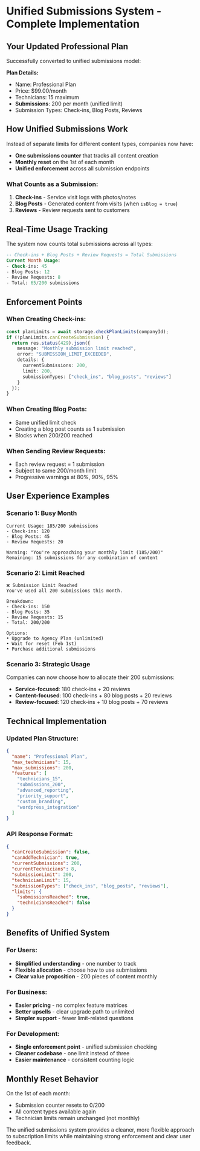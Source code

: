 # Unified Submissions System - Complete Implementation

## Your Updated Professional Plan

Successfully converted to unified submissions model:

**Plan Details:**
- Name: Professional Plan
- Price: $99.00/month
- Technicians: 15 maximum
- **Submissions**: 200 per month (unified limit)
- Submission Types: Check-ins, Blog Posts, Reviews

## How Unified Submissions Work

Instead of separate limits for different content types, companies now have:
- **One submissions counter** that tracks all content creation
- **Monthly reset** on the 1st of each month
- **Unified enforcement** across all submission endpoints

### What Counts as a Submission:
1. **Check-ins** - Service visit logs with photos/notes
2. **Blog Posts** - Generated content from visits (when `isBlog = true`)
3. **Reviews** - Review requests sent to customers

## Real-Time Usage Tracking

The system now counts total submissions across all types:

```sql
-- Check-ins + Blog Posts + Review Requests = Total Submissions
Current Month Usage:
- Check-ins: 45
- Blog Posts: 12  
- Review Requests: 8
- Total: 65/200 submissions
```

## Enforcement Points

### When Creating Check-ins:
```typescript
const planLimits = await storage.checkPlanLimits(companyId);
if (!planLimits.canCreateSubmission) {
  return res.status(429).json({
    message: "Monthly submission limit reached",
    error: "SUBMISSION_LIMIT_EXCEEDED",
    details: {
      currentSubmissions: 200,
      limit: 200,
      submissionTypes: ["check_ins", "blog_posts", "reviews"]
    }
  });
}
```

### When Creating Blog Posts:
- Same unified limit check
- Creating a blog post counts as 1 submission
- Blocks when 200/200 reached

### When Sending Review Requests:
- Each review request = 1 submission
- Subject to same 200/month limit
- Progressive warnings at 80%, 90%, 95%

## User Experience Examples

### Scenario 1: Busy Month
```
Current Usage: 185/200 submissions
- Check-ins: 120
- Blog Posts: 45
- Review Requests: 20

Warning: "You're approaching your monthly limit (185/200)"
Remaining: 15 submissions for any combination of content
```

### Scenario 2: Limit Reached
```
❌ Submission Limit Reached
You've used all 200 submissions this month.

Breakdown:
- Check-ins: 150
- Blog Posts: 35
- Review Requests: 15
- Total: 200/200

Options:
• Upgrade to Agency Plan (unlimited)
• Wait for reset (Feb 1st)
• Purchase additional submissions
```

### Scenario 3: Strategic Usage
Companies can now choose how to allocate their 200 submissions:
- **Service-focused**: 180 check-ins + 20 reviews
- **Content-focused**: 100 check-ins + 80 blog posts + 20 reviews
- **Review-focused**: 120 check-ins + 10 blog posts + 70 reviews

## Technical Implementation

### Updated Plan Structure:
```json
{
  "name": "Professional Plan",
  "max_technicians": 15,
  "max_submissions": 200,
  "features": [
    "technicians_15",
    "submissions_200", 
    "advanced_reporting",
    "priority_support",
    "custom_branding",
    "wordpress_integration"
  ]
}
```

### API Response Format:
```json
{
  "canCreateSubmission": false,
  "canAddTechnician": true,
  "currentSubmissions": 200,
  "currentTechnicians": 8,
  "submissionLimit": 200,
  "technicianLimit": 15,
  "submissionTypes": ["check_ins", "blog_posts", "reviews"],
  "limits": {
    "submissionsReached": true,
    "techniciansReached": false
  }
}
```

## Benefits of Unified System

### For Users:
- **Simplified understanding** - one number to track
- **Flexible allocation** - choose how to use submissions
- **Clear value proposition** - 200 pieces of content monthly

### For Business:
- **Easier pricing** - no complex feature matrices
- **Better upsells** - clear upgrade path to unlimited
- **Simpler support** - fewer limit-related questions

### For Development:
- **Single enforcement point** - unified submission checking
- **Cleaner codebase** - one limit instead of three
- **Easier maintenance** - consistent counting logic

## Monthly Reset Behavior

On the 1st of each month:
- Submission counter resets to 0/200
- All content types available again
- Technician limits remain unchanged (not monthly)

The unified submissions system provides a cleaner, more flexible approach to subscription limits while maintaining strong enforcement and clear user feedback.